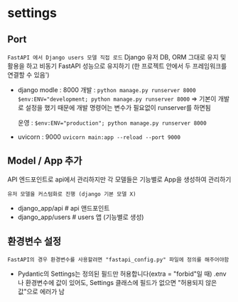 # settings

## Port 
`FastAPI 에서 Django users 모델 직접 로드`
Django 유저 DB, ORM 그대로 유지 및 활용을 하고
비동기 FastAPI 성능으로 유지하기
(한 프로젝트 안에서 두 프레임워크를 연결할 수 있음')

 - django modle : 8000
   개발 : `python manage.py runserver 8000`
         `$env:ENV="development; python manage.py runserver 8000`
         => 기본이 개발로 설정을 했기 때문에 개발 명령어는 변수가 필요없이 runserver를 하면됨

   운영 : `$env:ENV="production"; python manage.py runserver 8000`

    
 - uvicorn : 9000
    `uvicorn main:app --reload --port 9000`
    
## Model / App 추가
API 엔드포인트로 api에서 관리하지만 각 모델들은 기능별로 App을 생성하여 관리하기

`유저 모델을 커스텀화로 진행 (django 기본 모델 X)`
- django_app/api # api 앤드포인트
- django_app/users # users 앱 (기능별로 생성)

## 환경변수 설정
`FastAPI의 경우 환경변수를 사용할려면 "fastapi_config.py" 파일에 정의를 해주어야함`
 - Pydantic의 Settings는 정의된 필드만 허용합니다(extra = "forbid"일 때)
.env나 환경변수에 값이 있어도, Settings 클래스에 필드가 없으면 "허용되지 않은 값"으로 에러가 남

